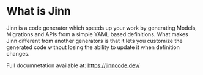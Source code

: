 # What is Jinn

Jinn is a code generator which speeds up your work by generating Models, Migrations and APIs from a simple YAML based definitions. What makes Jinn different from another generators is that it lets you customize the generated code without losing the ability to update it when definition changes.

Full documnetation available at: https://jinncode.dev/
